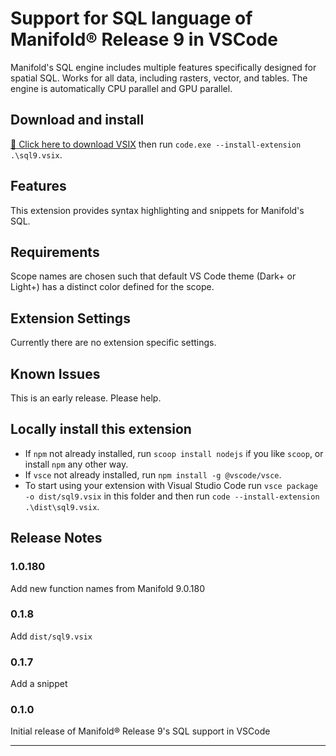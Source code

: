 # Support for SQL language of Manifold® Release 9 in VSCode

Manifold's SQL engine includes multiple features specifically designed for spatial SQL. Works for all data, including rasters, vector, and tables. The engine is automatically CPU parallel and GPU parallel. 

## Download and install
[:floppy_disk: Click here to download VSIX](https://github.com/rkolka/sql-manifold-9/raw/master/dist/sql9.vsix "sql9.vsix")
then run `code.exe --install-extension .\sql9.vsix`.

## Features

This extension provides syntax highlighting and snippets for Manifold's SQL.

## Requirements

Scope names are chosen such that default VS Code theme (Dark+ or Light+) has a distinct color defined for the scope.

## Extension Settings

Currently there are no extension specific settings.

## Known Issues

This is an early release. Please help.

## Locally install this extension

* If `npm` not already installed, run `scoop install nodejs` if you like `scoop`, or install `npm` any other way.
* If `vsce` not already installed, run `npm install -g @vscode/vsce`.
* To start using your extension with Visual Studio Code run `vsce package -o dist/sql9.vsix` in this folder and then run `code --install-extension .\dist\sql9.vsix`.

## Release Notes

### 1.0.180

Add new function names from Manifold 9.0.180

### 0.1.8

Add `dist/sql9.vsix`

### 0.1.7

Add a snippet

### 0.1.0

Initial release of Manifold® Release 9's SQL support in VSCode


-----------------------------------------------------------------------------------------------------------
